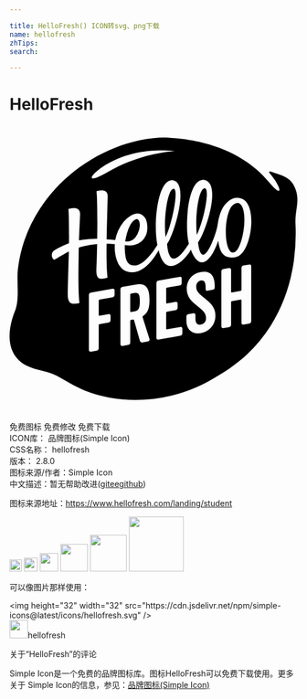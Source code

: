 ```yaml
---

title: HelloFresh() ICON转svg、png下载
name: hellofresh
zhTips: 
search: 

---
```


# HelloFresh  <small style="font-size: 60%;font-weight: 100"></small>

<div id="svg" class="svg-wrap">
<svg role="img" xmlns="http://www.w3.org/2000/svg" viewBox="0 0 24 24"><title>HelloFresh icon</title><path d="M12.773 1.063a8.14 8.14 0 00-.37.005 11.51 11.51 0 00-.966.11c-2.884.456-5.652 2.003-7.642 4.177A12.53 12.53 0 002.55 6.96a11.8 11.8 0 00-1.858 5.07c-.127 1.127.18 2.498-.267 3.559a4.25 4.25 0 00-.16.45c-.302.942-.727 3.072 1.164 4.042.8.41 1.732.427 2.535.86.23.124.453.255.676.382a13.365 13.365 0 001.402.74c.064.027.124.054.187.079 3.269 1.29 6.995.97 10.1-.62.37-.186.717-.4 1.059-.61.052-.03.106-.058.158-.089.25-.147.493-.3.728-.46a12.552 12.552 0 00.123-.094c.24-.17.462-.338.655-.493a12.552 12.552 0 00.26-.199c.163-.138.321-.279.476-.424a12.158 12.158 0 001.986-2.404 13.458 13.458 0 001.793-4.602c.015-.074.028-.148.041-.222.014-.075.028-.142.04-.213a16.736 16.736 0 00.19-3.484c-.053-1.178.473-2.04-.134-3.174h.002a1.619 1.619 0 00-.5-.565l-.092-.06a.834.834 0 00-.05-.032c-.39-.227-.852-.335-1.294-.5-.096-.035-.177.026-.109.106 1.068 1.253 1.18 2.233-.033.766-2.832-3.424-7.488-3.701-8.856-3.705zM12.75 2.13c.621.007 1.01.07 1.01.07s-2.684.074-5.52 1.701c-2.29 1.315-1.427.046.186-.798 1.607-.843 3.289-.985 4.324-.973zm3.336 2.459c.049-.003.1 0 .152.01 1.45.265.15 4.272-.527 5.214.26 2.126 1.057.41 1.37-.51.097-.286.22-.642.26-.935.133-.942.415-1.671.981-2.06.318-.219.648-.309 1.06-.141 1.314.532.8 4.342-.37 4.81a1.171 1.171 0 01-.598.079v-.002c-.692-.06-.901-.575-1.018-1.399-.534 1.616-1.528 2.736-2.285.75-.19.48-2.024 2.76-2.666.108l-.015-.06c-.185.335-1.37 2.427-2.85 1.687a1.031 1.031 0 01-.299-.245 1.855 1.855 0 01-.351-.636 3.276 3.276 0 01-.149-.729 5.259 5.259 0 01-.008-.586c-.2-.013-.418-.02-.574-.027h-.111c-.015 1.059-.003 2.153.078 2.791a.05.05 0 01-.014.035.05.05 0 01-.029.016c-.42.07-.933.332-.885-.74.03-.587.05-1.478.063-2.082a6.91 6.91 0 00-1.16.19 8.932 8.932 0 00-.371.11c-.007.264-.012.517-.012.742-.026 1.344-.036 3.09.064 3.842a.043.043 0 01-.011.032.043.043 0 01-.026.013c-.441.076-.984.247-.933-.88 0 0 .05-2.167.076-2.928.005-.162.01-.33.013-.502-.238.114-.39.219-.576.322-.055.028-.104.058-.152.086-.048.027-.094.052-.135.078-.083.05-.289.174-.318.19a.078.078 0 01-.086 0 .423.423 0 01-.123-.184c-.06-.176-.05-.43.168-.569a5.55 5.55 0 01.34-.207 7.543 7.543 0 01.894-.408c.011-1.118-.008-2.445-.045-2.81A.054.054 0 014.95 7c.196-.058.964-.24.93.486 0 0-.056 1.154-.092 2.147.105-.021.213-.04.322-.055a7.327 7.327 0 011.194-.076c.03-1.695.006-3.432-.053-3.934a.042.042 0 01.008-.027.042.042 0 01.008-.01.042.042 0 01.015-.008c.174-.053.93-.24.897.465-.029 1.135-.068 2.496-.088 3.55v.009c.236.015.483.034.717.058a3.411 3.411 0 01.695-1.515c.103-.13.566-.585.937-.666.509-.137.842.24.938.476a1.823 1.823 0 01.094.887l-.004.03v.031a1.644 1.644 0 01-.04.182 1.462 1.462 0 01-.093.24 1.446 1.446 0 01-.332.44 1.595 1.595 0 01-.557.29 1.47 1.47 0 01-.506.059 2.254 2.254 0 01-.224-.022l-.11-.017v.013c0 .113-.003.224 0 .332a4.018 4.018 0 00.079.719c.086.379.282.576.529.623.927.247 1.936-1.418 2.11-1.697-.373-1.835.05-5.725 1.37-5.365 1.27.341.035 4.46-.564 5.289.211 2.657 1.697.158 1.818-.02-.17-.685-.189-1.563-.105-2.611.106-1.321.51-2.675 1.244-2.713zm.174.697c-.457.017-.813 2.086-.655 3.897.55-1.071 1.12-3.782.698-3.891a.147.147 0 00-.043-.006zm-2.602.047c-.45.029-.835 2.281-.658 4.037.52-.995 1.123-3.924.701-4.033a.133.133 0 00-.043-.004zm5.365 1.178c-.18.004-.432.117-.613.447-.505.928-.52 3.106.02 3.623.126.121.333.047.422-.023a.925.925 0 00.234-.307c.439-.815.7-2.698.287-3.463-.036-.067-.17-.282-.35-.277zm-8.431 1.35a.255.255 0 00-.076.015.617.617 0 00-.237.168 1.585 1.585 0 00-.209.293 3.29 3.29 0 00-.273.68 5.304 5.304 0 00-.154.683l-.01-.004v.016c.083.011.148.02.16.02a.864.864 0 00.182-.018.823.823 0 00.318-.137 1.035 1.035 0 00.219-.22 1.748 1.748 0 00.279-.569 1.94 1.94 0 00.063-.344 1.054 1.054 0 00-.022-.326.428.428 0 00-.127-.228l-.02-.014-.013-.006c.003 0-.006-.004-.014-.004h-.008a.07.07 0 00-.027-.004.255.255 0 00-.031-.002zm9.4 3.784a.138.138 0 01.022 0 .138.138 0 01.134.145v4.582a.21.21 0 01-.17.2l-.47.083a.138.138 0 01-.17-.14v-1.889a.06.06 0 00-.068-.057l-.73.13a.092.092 0 00-.07.08v1.888a.21.21 0 01-.17.2l-.47.083a.138.138 0 01-.17-.14v-4.582a.21.21 0 01.17-.2l.47-.084a.138.138 0 01.17.14v1.833a.06.06 0 00.07.057l.73-.127a.092.092 0 00.068-.08v-1.834a.21.21 0 01.17-.202l.47-.082a.138.138 0 01.014-.004zm-3.785.608c.563-.007.898.353.898 1.158v.164a.191.191 0 01-.15.176l-.478.086a.11.11 0 01-.127-.108v-.144c0-.498-.136-.65-.395-.604-.272.048-.396.27-.396.526 0 .382.287.61.716.957l-.005.004c.503.409.894.762.894 1.437 0 .764-.497 1.334-1.213 1.461-.748.132-1.21-.31-1.21-1.039v-.342a.21.21 0 01.17-.2l.415-.073a.138.138 0 01.17.14v.28c0 .382.13.576.45.52.217-.038.437-.179.437-.548 0-.457-.352-.702-.758-1.025-.406-.323-.852-.697-.852-1.398 0-.63.351-1.256 1.18-1.403.09-.015.174-.024.254-.025zm-2.014.416a.138.138 0 01.024 0 .138.138 0 01.135.143v.374a.21.21 0 01-.17.202l-1.057.187a.092.092 0 00-.068.078v1.182a.06.06 0 00.068.055l.715-.127a.138.138 0 01.172.14v.348a.21.21 0 01-.172.2l-.715.128a.092.092 0 00-.068.08v1.336a.06.06 0 00.068.057l1.111-.198a.138.138 0 01.17.141v.39a.21.21 0 01-.17.202l-1.822.318a.138.138 0 01-.17-.14v-4.58a.21.21 0 01.17-.202l1.768-.31a.138.138 0 01.011-.004zm-3.351.621c.677.014.824.565.824 1.299 0 .77-.158 1.09-.533 1.353a.089.089 0 00-.041.104h.002l.574 1.828a.154.154 0 01-.123.186l-.461.084a.185.185 0 01-.217-.13l-.492-1.726a.077.077 0 00-.088-.053l-.156.028a.092.092 0 00-.069.082v1.804a.21.21 0 01-.171.202l-.477.084a.138.138 0 01-.17-.141v-4.582a.21.21 0 01.17-.2l1.104-.195c.12-.02.227-.029.324-.027zm-2.23.377a.138.138 0 01.007 0 .138.138 0 01.135.145v.369a.21.21 0 01-.17.199l-1.084.191a.092.092 0 00-.068.082v1.205a.06.06 0 00.068.057l.75-.133a.138.138 0 01.17.14v.362a.21.21 0 01-.17.2l-.75.132a.092.092 0 00-.068.08v1.932a.21.21 0 01-.17.2l-.479.085a.138.138 0 01-.17-.14V14.19a.21.21 0 01.17-.199l1.801-.32a.138.138 0 01.027-.004zm1.898.346a.867.867 0 00-.127.013l-.254.043a.092.092 0 00-.068.08v1.405a.06.06 0 00.068.054l.254-.045v.002c.368-.065.478-.253.478-.853 0-.525-.084-.705-.351-.7Z"/></svg>
</div>
<detail full-name='hellofresh'></detail>

<div class="detail-page">
<p>
<span><span class="badge-success badge">免费图标</span> <span class="badge-success badge">免费修改</span>  <span class="badge-success badge">免费下载</span> </span>
<br/>
<span>
ICON库：
<span class="badge-secondary badge">品牌图标(Simple Icon)</span> 
</span>
<br/>
<span>
CSS名称：
<span class="badge-secondary badge">hellofresh</span> 
</span>

<br/>
<span>
版本：
<span class="badge-secondary badge">2.8.0</span> 
</span>
<br/>
<span>图标来源/作者：<span class="badge-light badge">Simple Icon</span></span> 
<br/>
<span class="zh-detail">中文描述：暂无<span class="help-link"><span>帮助改进</span>(<a href="https://gitee.com/liuwave/icon-helper/edit/master/json/brands/hellofresh.json" target="_blank" rel="noopener noreferrer">gitee</a><a href="https://github.com/liuwave/icon-helper/edit/master/json/brands/hellofresh.json" target="_blank" rel="noopener noreferrer">github</a></span>)</span><br/>
</p>
</div><div class="description description alert alert-light"><p>图标来源地址：<a href="https://www.hellofresh.com/landing/student" target="_blank" rel="noopener noreferrer">https://www.hellofresh.com/landing/student</a></p></div>
<div class="alert alert-dark">
<img height="21" width="21" src="https://cdn.jsdelivr.net/npm/simple-icons@latest/icons/hellofresh.svg" />
<img height="24" width="24" src="https://cdn.jsdelivr.net/npm/simple-icons@latest/icons/hellofresh.svg" />
<img height="32" width="32" src="https://cdn.jsdelivr.net/npm/simple-icons@latest/icons/hellofresh.svg" />
<img height="48" width="48" src="https://cdn.jsdelivr.net/npm/simple-icons@latest/icons/hellofresh.svg" />
<img height="64" width="64" src="https://cdn.jsdelivr.net/npm/simple-icons@latest/icons/hellofresh.svg" />
<img height="96" width="96" src="https://cdn.jsdelivr.net/npm/simple-icons@latest/icons/hellofresh.svg" />

</div>
<div>
  <p>可以像图片那样使用：    
  </p>
  <div class="alert alert-primary" style="font-size: 14px">
    &lt;img height="32" width="32" src="https://cdn.jsdelivr.net/npm/simple-icons@latest/icons/hellofresh.svg" /&gt;
    <copy-btn content='<img height="32" width="32" src="https://cdn.jsdelivr.net/npm/simple-icons@latest/icons/hellofresh.svg" />'></copy-btn>
  </div>
  <div class="alert alert-secondary">
    <img height="32" width="32" src="https://cdn.jsdelivr.net/npm/simple-icons@latest/icons/hellofresh.svg" />hellofresh
    <copy-btn content="hellofresh" btn-title="复制图标名称"></copy-btn>
  </div>
</div>

<Vssue title="关于“HelloFresh”的评论" >关于“HelloFresh”的评论</Vssue>


<div><p>Simple Icon是一个免费的品牌图标库。图标HelloFresh可以免费下载使用。更多关于  Simple Icon的信息，参见：<a target="_blank" href="https://iconhelper.cn/brands.html">品牌图标(Simple Icon)</a>
</p></div>
